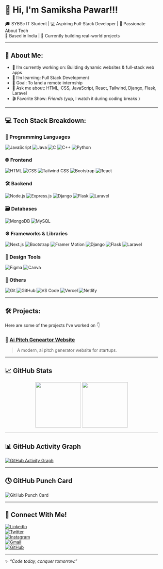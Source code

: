 
# 💫 Hi, I'm Samiksha Pawar!!!

🎓 SYBSc IT Student | 💻 Aspiring Full-Stack Developer | 🚀 Passionate About Tech  
📍 Based in India | 🧠 Currently building real-world projects

---

## 🌱 About Me:
- 🔭 I’m currently working on: Building dynamic websites & full-stack web apps  
- 🌱 I’m learning: Full Stack Development   
- 🎯 Goal: To land a remote internship 
- 💬 Ask me about: HTML, CSS, JavaScript, React, Tailwind, Django, Flask, Laravel  
- 🎬 Favorite Show: *Friends* (yup, I watch it during coding breaks )

---

## 💻 Tech Stack Breakdown:

### 🧠 Programming Languages
![JavaScript](https://img.shields.io/badge/JavaScript-F7DF1E?style=flat&logo=javascript&logoColor=black)
![Java](https://img.shields.io/badge/Java-007396?style=flat&logo=java&logoColor=white)
![C](https://img.shields.io/badge/C-00599C?style=flat&logo=c&logoColor=white)
![C++](https://img.shields.io/badge/C++-00599C?style=flat&logo=c%2B%2B&logoColor=white)
![Python](https://img.shields.io/badge/Python-3776AB?style=flat&logo=python&logoColor=white)

### 🌐 Frontend
![HTML](https://img.shields.io/badge/HTML-E34F26?style=flat&logo=html&logoColor=white)
![CSS](https://img.shields.io/badge/CSS-1572B6?style=flat&logo=css&logoColor=white)
![Tailwind CSS](https://img.shields.io/badge/TailwindCSS-38B2AC?style=flat&logo=tailwind-css&logoColor=white)
![Bootstrap](https://img.shields.io/badge/Bootstrap-7952B3?style=flat&logo=bootstrap&logoColor=white)
![React](https://img.shields.io/badge/React-20232A?style=flat&logo=react&logoColor=61DAFB)

### 🛠 Backend
![Node.js](https://img.shields.io/badge/Node.js-339933?style=flat&logo=node.js&logoColor=white)
![Express.js](https://img.shields.io/badge/Express.js-000000?style=flat&logo=express&logoColor=white)
![Django](https://img.shields.io/badge/Django-092E20?style=flat&logo=django&logoColor=white)
![Flask](https://img.shields.io/badge/Flask-000000?style=flat&logo=flask&logoColor=white)
![Laravel](https://img.shields.io/badge/Laravel-FF2D20?style=flat&logo=laravel&logoColor=white)

### 🗃 Databases
![MongoDB](https://img.shields.io/badge/MongoDB-4EA94B?style=flat&logo=mongodb&logoColor=white)
![MySQL](https://img.shields.io/badge/MySQL-00758F?style=flat&logo=mysql&logoColor=white)

### ⚙ Frameworks & Libraries
![Next.js](https://img.shields.io/badge/Next.js-000000?style=flat&logo=next.js&logoColor=white)
![Bootstrap](https://img.shields.io/badge/Bootstrap-7952B3?style=flat&logo=bootstrap&logoColor=white)
![Framer Motion](https://img.shields.io/badge/Framer_Motion-EF018C?style=flat&logo=framer&logoColor=white)
![Django](https://img.shields.io/badge/Django-092E20?style=flat&logo=django&logoColor=white)
![Flask](https://img.shields.io/badge/Flask-000000?style=flat&logo=flask&logoColor=white)
![Laravel](https://img.shields.io/badge/Laravel-FF2D20?style=flat&logo=laravel&logoColor=white)

### 🎨 Design Tools
![Figma](https://img.shields.io/badge/Figma-F24E1E?style=flat&logo=figma&logoColor=white)
![Canva](https://img.shields.io/badge/Canva-00C4CC?style=flat&logo=canva&logoColor=white)

### 🧩 Others
![Git](https://img.shields.io/badge/Git-F05032?style=flat&logo=git&logoColor=white)
![GitHub](https://img.shields.io/badge/GitHub-181717?style=flat&logo=github&logoColor=white)
![VS Code](https://img.shields.io/badge/VSCode-007ACC?style=flat&logo=visual-studio-code&logoColor=white)
![Vercel](https://img.shields.io/badge/Vercel-000000?style=flat&logo=vercel&logoColor=white)
![Netlify](https://img.shields.io/badge/Netlify-00C7B7?style=flat&logo=netlify&logoColor=white)

---

## 🛠 Projects:

Here are some of the projects I've worked on 👇

### 🔹 [Ai Pitch Geneartor Website](https://github.com/samikshapawar08/PitchCraft-Ai)
> A modern, ai pitch generator website for startups.


---

## 📈 GitHub Stats

<p align="center">
  <img src="https://github-readme-stats.vercel.app/api?username=samikshapawar08&show_icons=true&theme=radical" height="150" />
  <img src="https://github-readme-stats.vercel.app/api/top-langs/?username=samikshapawar08&layout=compact&theme=radical" height="150" />
</p>

---

## 📊 GitHub Activity Graph

[![GitHub Activity Graph](https://github-readme-activity-graph.vercel.app/graph?username=samikshapawar08&theme=radical)](https://github.com/samikshapawar08)

---

## 🕓 GitHub Punch Card

![GitHub Punch Card](https://punchcardwidget.vercel.app/api/punchcard?user=samikshapawar08&theme=default)

---

## 🔗 Connect With Me!

[![LinkedIn](https://img.shields.io/badge/LinkedIn-0A66C2?style=flat&logo=linkedin&logoColor=white)](www.linkedin.com/in/samiksha-pawar-aa1018266)  
[![Twitter](https://img.shields.io/badge/Twitter-1DA1F2?style=flat&logo=twitter&logoColor=white)](https://twitter.com/psamiksha_08)  
[![Instagram](https://img.shields.io/badge/Instagram-E4405F?style=flat&logo=instagram&logoColor=white)](https://instagram.com/samiiikkshaaaa)  
[![Gmail](https://img.shields.io/badge/Gmail-D14836?style=flat&logo=gmail&logoColor=white)](mailto:sameekshapawar06@gmail.com)  
[![GitHub](https://img.shields.io/badge/GitHub-181717?style=flat&logo=github&logoColor=white)](https://github.com/samikshapawar08)  

---

✨ *“Code today, conquer tomorrow.”*
